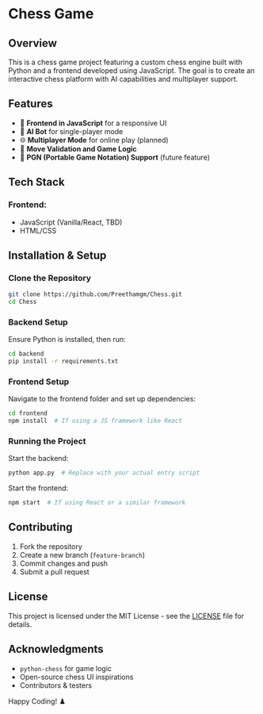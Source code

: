 # Chess Game



## Overview
This is a chess game project featuring a custom chess engine built with Python and a frontend developed using JavaScript. The goal is to create an interactive chess platform with AI capabilities and multiplayer support.

## Features
- 🎨 **Frontend in JavaScript** for a responsive UI
- 🤖 **AI Bot** for single-player mode 
- 🌐 **Multiplayer Mode** for online play (planned)
- 🏁 **Move Validation and Game Logic**
- 📜 **PGN (Portable Game Notation) Support** (future feature)

## Tech Stack

### Frontend:
- JavaScript (Vanilla/React, TBD)
- HTML/CSS

## Installation & Setup
### Clone the Repository
```bash
git clone https://github.com/Preethamgm/Chess.git
cd Chess
```

### Backend Setup
Ensure Python is installed, then run:
```bash
cd backend
pip install -r requirements.txt
```

### Frontend Setup
Navigate to the frontend folder and set up dependencies:
```bash
cd frontend
npm install  # If using a JS framework like React
```

### Running the Project
Start the backend:
```bash
python app.py  # Replace with your actual entry script
```

Start the frontend:
```bash
npm start  # If using React or a similar framework
```

## Contributing
1. Fork the repository
2. Create a new branch (`feature-branch`)
3. Commit changes and push
4. Submit a pull request

## License
This project is licensed under the MIT License - see the [LICENSE](LICENSE) file for details.

## Acknowledgments
- `python-chess` for game logic
- Open-source chess UI inspirations
- Contributors & testers

Happy Coding! ♟️

